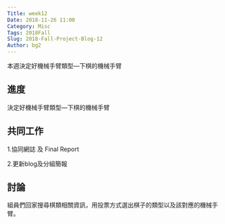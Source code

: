 ```yaml
---
Title: week12
Date: 2018-11-26 11:00
Category: Misc
Tags: 2018Fall
Slug: 2018-Fall-Project-Blog-12
Author: bg2
---
```


本週決定好機械手臂類型—下棋的機械手臂
<!-- PELICAN_END_SUMMARY -->

進度
----

決定好機械手臂類型—下棋的機械手臂

共同工作
----

1.協同網誌 及 Final Report

2.更新blog及分組簡報

討論
----

組員們回家搜尋棋類相關資訊，用投票方式選出棋子的類型以及該對應的機械手臂。



